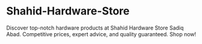 # Shahid-Hardware-Store
Discover top-notch hardware products at Shahid Hardware Store Sadiq Abad. Competitive prices, expert advice, and quality guaranteed. Shop now!
